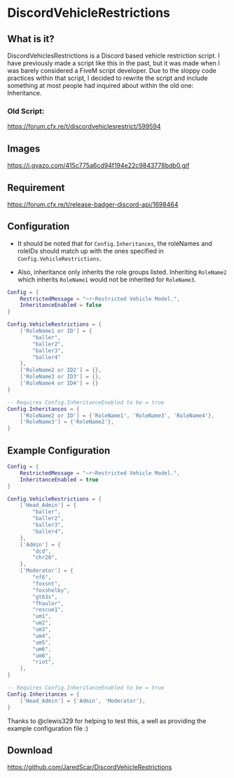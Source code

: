 # DiscordVehicleRestrictions

## What is it?
DiscordVehiclesRestrictions is a Discord based vehicle restriction script. I have previously made a script like this in the past, but it was made when I was barely considered a FiveM script developer. Due to the sloppy code practices within that script, I decided to rewrite the script and include something at most people had inquired about within the old one: Inheritance.

### Old Script: 
https://forum.cfx.re/t/discordvehiclesrestrict/599594

## Images
https://i.gyazo.com/415c775a6cd94f194e22c9843778bdb0.gif

## Requirement
https://forum.cfx.re/t/release-badger-discord-api/1698464

## Configuration
* It should be noted that for `Config.Inheritances`, the roleNames and roleIDs should match up with the ones specified in `Config.VehicleRestrictions`.

* Also, inheritance only inherits the role groups listed. Inheriting `RoleName2` which inherits `RoleName1` would not be inherited for `RoleName3`.
```lua
Config = {
	RestrictedMessage = "~r~Restricted Vehicle Model.",
	InheritanceEnabled = false
}

Config.VehicleRestrictions = {
	['RoleName1 or ID'] = {
		"baller",
		"baller2",
		"baller3",
		"baller4"
	},
	['RoleName2 or ID2'] = {},
	['RoleName3 or ID3'] = {},
	['RoleName4 or ID4'] = {}
}

-- Requires Config.InheritanceEnabled to be = true
Config.Inheritances = {
	['RoleName2 or ID'] = {'RoleName1', 'RoleName3', 'RoleName4'},
    ['RoleName3'] = {'RoleName2'},
}
```

## Example Configuration
```lua
Config = {
    RestrictedMessage = "~r~Restricted Vehicle Model.",
    InheritanceEnabled = true
}

Config.VehicleRestrictions = {
    ['Head_Admin'] = {
        "baller",
        "baller2",
        "baller3",
        "baller4",
    },
    ['Admin'] = {
        "dcd",
        "chr20",
    },
    ['Moderator'] = {
        "nf6",
        "foxsnt",
        "foxshelby",
        "gt63s",
        "fhauler",
        "rescue1",
        "um1",
        "um2",
        "um3",
        "um4",
        "um5",
        "um6",
        "um6",
        "riot",
    },
}

-- Requires Config.InheritanceEnabled to be = true
Config.Inheritances = {
    ['Head_Admin'] = {'Admin', 'Moderator'},
}
```
Thanks to @clewis329 for helping to test this, a well as providing the example configuration file :)  
## Download
https://github.com/JaredScar/DiscordVehicleRestrictions
